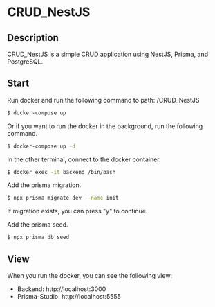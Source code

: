# CRUD_NestJS

## Description

CRUD_NestJS is a simple CRUD application using NestJS, Prisma, and PostgreSQL.

## Start

Run docker and run the following command to path: /CRUD_NestJS

```bash
$ docker-compose up
```

Or if you want to run the docker in the background, run the following command.

```bash
$ docker-compose up -d
```

In the other terminal, connect to the docker container.

```bash
$ docker exec -it backend /bin/bash
```

Add the prisma migration.

```bash
$ npx prisma migrate dev --name init
```

If migration exists, you can press "y" to continue.

Add the prisma seed.

```bash
$ npx prisma db seed
```

## View

When you run the docker, you can see the following view:

- Backend: http://localhost:3000
- Prisma-Studio: http://localhost:5555
